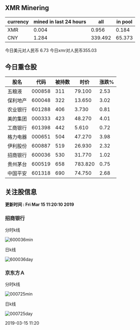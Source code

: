 ## XMR Minering

|currency|mined in last 24 hours|all|in pool|
|---|---|---|---|
|XMR|0.004|0.956|0.184|
|CNY|1.284|339.492|65.373|

今日美元对人民币 6.73	今日xmr对人民币355.03


## 今日重仓股 

|股名|代码|被持数|时价|涨跌%|
|---|---|---|---|---|
|五粮液|000858|311|79.100|2.53|
|保利地产|600048|322|13.650|3.02|
|农业银行|601288|406|3.730|0.81|
|美的集团|000333|423|48.270|4.01|
|工商银行|601398|442|5.610|0.72|
|格力电器|000651|504|47.270|3.98|
|伊利股份|600887|519|26.930|2.32|
|招商银行|600036|530|31.770|1.02|
|贵州茅台|600519|658|783.820|0.75|
|中国平安|601318|690|74.750|2.68|

## 关注股信息
**更新时间 : Fri Mar 15 11:20:10 2019**
### 招商银行 
分时k线

![600036min](http://image.sinajs.cn/newchart/min/n/sh600036.gif)

日k线

![600036day](http://image.sinajs.cn/newchart/daily/n/sh600036.gif)

### 京东方Ａ 
分时k线

![000725min](http://image.sinajs.cn/newchart/min/n/sz000725.gif)

日k线

![000725day](http://image.sinajs.cn/newchart/daily/n/sz000725.gif)

2019-03-15 11:20
